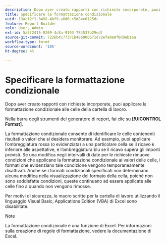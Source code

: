 ```yaml
---
description: Dopo aver creato rapporti con richieste incorporate, puoi applicare la formattazione condizionale alle celle della cartella di lavoro.
title: Specificare la formattazione condizionale
uuid: 13ac12f1-3498-4bf9-a6d0-c5d84e0125dc
feature: Report Builder
role: User, Admin
exl-id: 5a5f2415-8269-4c8a-9193-784537b29edf
source-git-commit: 7226b4c77371b486006671d72efa9e0f0d9eb1ea
workflow-type: tm+mt
source-wordcount: '185'
ht-degree: 4%

---
```


# Specificare la formattazione condizionale

Dopo aver creato rapporti con richieste incorporate, puoi applicare la formattazione condizionale alle celle della cartella di lavoro.

Nella barra degli strumenti del generatore di report, fai clic su **[!UICONTROL Format]**.

La formattazione condizionale consente di identificare le celle contenenti risultati o valori che si desidera monitorare. Ad esempio, puoi applicare l’ombreggiatura rossa (o evidenziata) a una particolare cella se il ricavo è inferiore alle aspettative, e l’ombreggiatura blu se il ricavo supera gli importi previsti. Se una modifica negli intervalli di date per le richieste rimuove condizioni che applicano la formattazione condizionale ai valori delle celle, i formati che evidenziano tale condizione vengono temporaneamente disattivati. Anche se i formati condizionali specificati non determinano alcuna modifica nella visualizzazione del formato della cella, poiché non sono soddisfatte condizioni, queste continuano ad essere applicate alle celle fino a quando non vengono rimosse.

Per motivi di sicurezza, le macro scritte per la cartella di lavoro utilizzando il linguaggio Visual Basic, Applications Edition (VBA) di Excel sono disabilitate.

>[!NOTE]
>
>La formattazione condizionale è una funzione di Excel. Per informazioni sulla creazione di regole di formattazione, vedere la documentazione di Excel.

